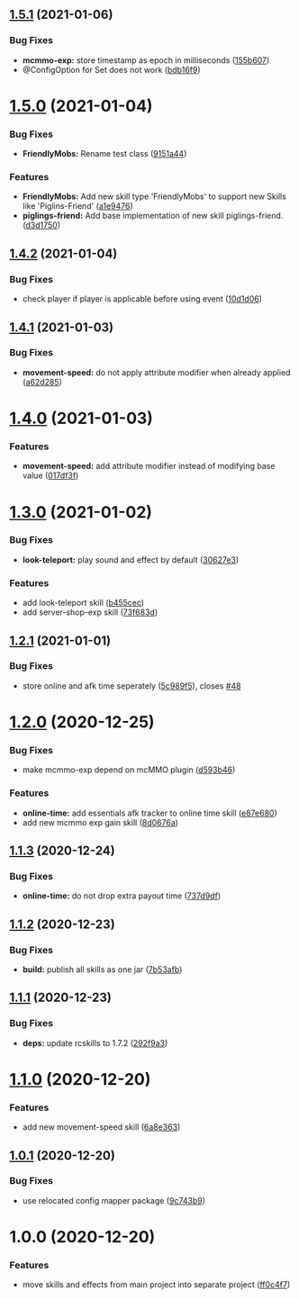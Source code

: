 ## [1.5.1](https://github.com/raidcraft/skills-and-effects/compare/v1.5.0...v1.5.1) (2021-01-06)


### Bug Fixes

* **mcmmo-exp:** store timestamp as epoch in milliseconds ([155b607](https://github.com/raidcraft/skills-and-effects/commit/155b6075fc6597094275eee258c68fe3bb50c33f))
* @ConfigOption for Set does not work ([bdb16f9](https://github.com/raidcraft/skills-and-effects/commit/bdb16f9990347ce09fd86feda06ee886f8a1142a))

# [1.5.0](https://github.com/raidcraft/skills-and-effects/compare/v1.4.2...v1.5.0) (2021-01-04)


### Bug Fixes

* **FriendlyMobs:** Rename test class ([9151a44](https://github.com/raidcraft/skills-and-effects/commit/9151a44858cee388eed0c3949026e0536e963095))


### Features

* **FriendlyMobs:** Add new skill type 'FriendlyMobs' to support new Skills like 'Piglins-Friend' ([a1e9476](https://github.com/raidcraft/skills-and-effects/commit/a1e94764416acc567995d9e5f0f5e7475f262a79))
* **piglings-friend:** Add base implementation of new skill piglings-friend. ([d3d1750](https://github.com/raidcraft/skills-and-effects/commit/d3d1750f70b91bbe0541592d78a6e55c5dadfb04))

## [1.4.2](https://github.com/raidcraft/skills-and-effects/compare/v1.4.1...v1.4.2) (2021-01-04)


### Bug Fixes

* check player if player is applicable before using event ([10d1d06](https://github.com/raidcraft/skills-and-effects/commit/10d1d0656c3e8190abdb1a76eebfba25172eacc7))

## [1.4.1](https://github.com/raidcraft/skills-and-effects/compare/v1.4.0...v1.4.1) (2021-01-03)


### Bug Fixes

* **movement-speed:** do not apply attribute modifier when already applied ([a62d285](https://github.com/raidcraft/skills-and-effects/commit/a62d285480f0b832f574afda52c87e9905a7812e))

# [1.4.0](https://github.com/raidcraft/skills-and-effects/compare/v1.3.0...v1.4.0) (2021-01-03)


### Features

* **movement-speed:** add attribute modifier instead of modifying base value ([017df3f](https://github.com/raidcraft/skills-and-effects/commit/017df3f8c8d25dda3a0fecd914c0ecc844111fd6))

# [1.3.0](https://github.com/raidcraft/skills-and-effects/compare/v1.2.1...v1.3.0) (2021-01-02)


### Bug Fixes

* **look-teleport:** play sound and effect by default ([30627e3](https://github.com/raidcraft/skills-and-effects/commit/30627e30ea381280c129b5bee13120f62b91e7f2))


### Features

* add look-teleport skill ([b455cec](https://github.com/raidcraft/skills-and-effects/commit/b455cecb6ad17d44eb28c947271179ba430db030))
* add server-shop-exp skill ([73f683d](https://github.com/raidcraft/skills-and-effects/commit/73f683d080f60629ca91dfe074770e72acbb22b9))

## [1.2.1](https://github.com/raidcraft/skills-and-effects/compare/v1.2.0...v1.2.1) (2021-01-01)


### Bug Fixes

* store online and afk time seperately ([5c989f5](https://github.com/raidcraft/skills-and-effects/commit/5c989f522a4dd876cb429f55e798c6310fb636e3)), closes [#48](https://github.com/raidcraft/skills-and-effects/issues/48)

# [1.2.0](https://github.com/raidcraft/skills-and-effects/compare/v1.1.3...v1.2.0) (2020-12-25)


### Bug Fixes

* make mcmmo-exp depend on mcMMO plugin ([d593b46](https://github.com/raidcraft/skills-and-effects/commit/d593b46aee54c40f40d5890dfcd9a4da8a899b64))


### Features

* **online-time:** add essentials afk tracker to online time skill ([e87e680](https://github.com/raidcraft/skills-and-effects/commit/e87e680278f7b514d610b8f29438e70b5405b0aa))
* add new mcmmo exp gain skill ([8d0676a](https://github.com/raidcraft/skills-and-effects/commit/8d0676af31689ec32e12d0d384b30d3ddffb0476))

## [1.1.3](https://github.com/raidcraft/skills-and-effects/compare/v1.1.2...v1.1.3) (2020-12-24)


### Bug Fixes

* **online-time:** do not drop extra payout time ([737d9df](https://github.com/raidcraft/skills-and-effects/commit/737d9df22ca190b825dbc1b2b771eacd0f6b8f52))

## [1.1.2](https://github.com/raidcraft/skills-and-effects/compare/v1.1.1...v1.1.2) (2020-12-23)


### Bug Fixes

* **build:** publish all skills as one jar ([7b53afb](https://github.com/raidcraft/skills-and-effects/commit/7b53afbeb9375085358a071be5ceaec0e056484d))

## [1.1.1](https://github.com/raidcraft/skills-and-effects/compare/v1.1.0...v1.1.1) (2020-12-23)


### Bug Fixes

* **deps:** update rcskills to 1.7.2 ([292f9a3](https://github.com/raidcraft/skills-and-effects/commit/292f9a34b5e5505ecf7b8662c56bcbdecbdf1278))

# [1.1.0](https://github.com/raidcraft/skills-and-effects/compare/v1.0.1...v1.1.0) (2020-12-20)


### Features

* add new movement-speed skill ([6a8e363](https://github.com/raidcraft/skills-and-effects/commit/6a8e363f2680e41d5b3682c2871a5c77ecd3db36))

## [1.0.1](https://github.com/raidcraft/skills-and-effects/compare/v1.0.0...v1.0.1) (2020-12-20)


### Bug Fixes

* use relocated config mapper package ([9c743b9](https://github.com/raidcraft/skills-and-effects/commit/9c743b9fc4dc01c150e53444558a59c2b2bcbc64))

# 1.0.0 (2020-12-20)


### Features

* move skills and effects from main project into separate project ([ff0c4f7](https://github.com/raidcraft/skills-and-effects/commit/ff0c4f73f7b1fbb2a24b403c0a5dcbe0ebf56da3))
